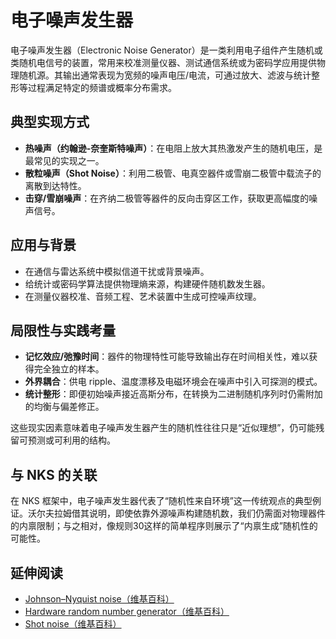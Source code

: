 # 电子噪声发生器

电子噪声发生器（Electronic Noise Generator）是一类利用电子组件产生随机或类随机电信号的装置，常用来校准测量仪器、测试通信系统或为密码学应用提供物理随机源。其输出通常表现为宽频的噪声电压/电流，可通过放大、滤波与统计整形等过程满足特定的频谱或概率分布需求。

## 典型实现方式
- **热噪声（约翰逊-奈奎斯特噪声）**：在电阻上放大其热激发产生的随机电压，是最常见的实现之一。
- **散粒噪声（Shot Noise）**：利用二极管、电真空器件或雪崩二极管中载流子的离散到达特性。
- **击穿/雪崩噪声**：在齐纳二极管等器件的反向击穿区工作，获取更高幅度的噪声信号。

## 应用与背景
- 在通信与雷达系统中模拟信道干扰或背景噪声。
- 给统计或密码学算法提供物理熵来源，构建硬件随机数发生器。
- 在测量仪器校准、音频工程、艺术装置中生成可控噪声纹理。

## 局限性与实践考量
- **记忆效应/弛豫时间**：器件的物理特性可能导致输出存在时间相关性，难以获得完全独立的样本。
- **外界耦合**：供电 ripple、温度漂移及电磁环境会在噪声中引入可探测的模式。
- **统计整形**：即便初始噪声接近高斯分布，在转换为二进制随机序列时仍需附加的均衡与偏差修正。

这些现实因素意味着电子噪声发生器产生的随机性往往只是“近似理想”，仍可能残留可预测或可利用的结构。

## 与 NKS 的关联
在 NKS 框架中，电子噪声发生器代表了“随机性来自环境”这一传统观点的典型例证。沃尔夫拉姆借其说明，即使依靠外源噪声构建随机数，我们仍需面对物理器件的内禀限制；与之相对，像规则30这样的简单程序则展示了“内禀生成”随机性的可能性。

## 延伸阅读
- [Johnson–Nyquist noise（维基百科）](https://en.wikipedia.org/wiki/Johnson%E2%80%93Nyquist_noise)
- [Hardware random number generator（维基百科）](https://en.wikipedia.org/wiki/Hardware_random_number_generator)
- [Shot noise（维基百科）](https://en.wikipedia.org/wiki/Shot_noise)
